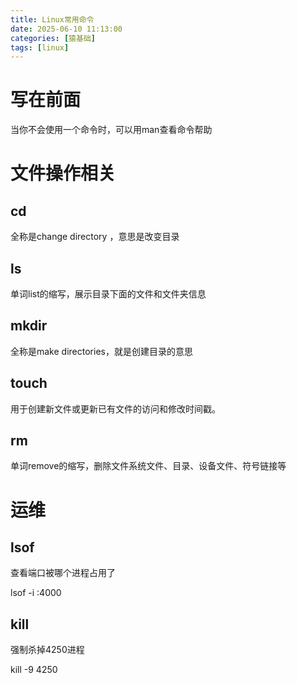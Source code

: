 ```yaml
---
title: Linux常用命令
date: 2025-06-10 11:13:00
categories: [猿基础]
tags: [linux]
---
```


# 写在前面

当你不会使用一个命令时，可以用man查看命令帮助



# 文件操作相关

## cd

全称是change directory ，意思是改变目录

## ls



单词list的缩写，展示目录下面的文件和文件夹信息

## mkdir

全称是make directories，就是创建目录的意思

## touch

用于创建新文件或更新已有文件的访问和修改时间戳。

## rm

单词remove的缩写，删除文件系统文件、目录、设备文件、符号链接等

# 运维

## lsof

查看端口被哪个进程占用了

lsof -i :4000

## kill

强制杀掉4250进程

kill -9 4250
